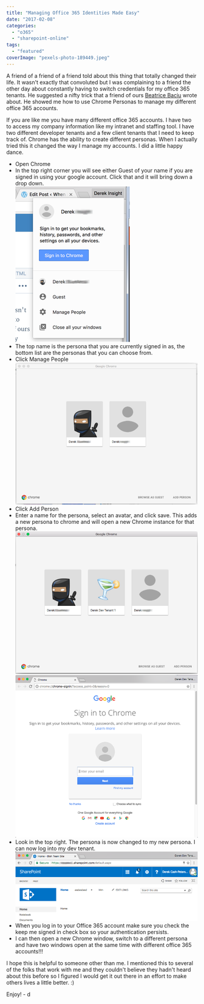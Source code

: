 ```yaml
---
title: "Managing Office 365 Identities Made Easy"
date: "2017-02-08"
categories: 
  - "o365"
  - "sharepoint-online"
tags: 
  - "featured"
coverImage: "pexels-photo-189449.jpeg"
---
```


A friend of a friend of a friend told about this thing that totally changed their life. It wasn't exactly that convoluted but I was complaining to a friend the other day about constantly having to switch credentials for my office 365 tenants. He suggested a nifty trick that a friend of ours [Beatrice Baciu](http://thebookofsharepoint.blogspot.com/) wrote about. He showed me how to use Chrome Personas to manage my different office 365 accounts.

If you are like me you have many different office 365 accounts. I have two to access my company information like my intranet and staffing tool. I have two different developer tenants and a few client tenants that I need to keep track of. Chrome has the ability to create different personas. When I actually tried this it changed the way I manage my accounts. I did a little happy dance.

- Open Chrome
- In the top right corner you will see either Guest of your name if you are signed in using your google account. Click that and it will bring down a drop down.  
    ![screen-shot-2017-02-08-at-2-23-43-pm](images/screen-shot-2017-02-08-at-2-23-43-pm.png)
- The top name is the persona that you are currently signed in as, the bottom list are the personas that you can choose from.
- Click Manage People  
    ![Screen Shot 2017-02-08 at 2.32.37 PM.png](images/screen-shot-2017-02-08-at-2-32-37-pm.png)
- Click Add Person
- Enter a name for the persona, select an avatar, and click save. This adds a new persona to chrome and will open a new Chrome instance for that persona.  
    ![screen-shot-2017-02-08-at-2-35-40-pm](images/screen-shot-2017-02-08-at-2-35-40-pm.png)  
    ![screen-shot-2017-02-08-at-2-37-10-pm](images/screen-shot-2017-02-08-at-2-37-10-pm.png)
- Look in the top right. The persona is now changed to my new persona. I can now log into my dev tenant.  
    ![screen-shot-2017-02-08-at-2-39-19-pm](images/screen-shot-2017-02-08-at-2-39-19-pm1.png)
- When you log in to your Office 365 account make sure you check the keep me signed in check box so your authentication persists.
- I can then open a new Chrome window, switch to a different persona and have two windows open at the same time with different office 365 accounts!!!

I hope this is helpful to someone other than me. I mentioned this to several of the folks that work with me and they couldn't believe they hadn't heard about this before so I figured I would get it out there in an effort to make others lives a little better. :)

Enjoy! - d
